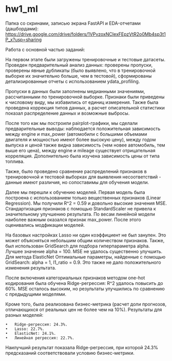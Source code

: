 # hw1_ml

Папка со скринами, записью экрана FastAPI и EDA-отчетами (дашбордами): https://drive.google.com/drive/folders/1VPvzoxNCIexFEpzVtR2o0Mb4sp3t1P_x?usp=sharing

Работа с основной частью заданий: 

На первом этапе были загружены тренировочные и тестовые датасеты. Проведен предварительный анализ данных: проверены пропуски, проверены явные дубликаты (было выявлено, что в тренировочной выборке их значительно больше, чем в тестовой), сформированы детализированные отчеты с использованием ydata_profiling. 

Пропуски в данных были заполнены медианными значениями, рассчитанными по тренировочной выборке. Признаки были приведены к числовому виду, мы избавились от единиц измерения. Также была проведена коррекция типов данных, а расчет описательной статистики показал распределение данных и возможные выбросы.

После того как мы построили pairplot-графики, мы сделали предварительные выводы: наблюдается положительная зависимость между engine и max_power (автомобили с большими объемами двигателя и мощностью имеют более высокую цену), между годом выпуска и ценой также видна зависимость (чем новее автомобиль, тем выше его цена), между engine и mileage существует отрицательная корреляция. Дополнительно была изучена зависимость цены от типа топлива.

Также, было проведено сравнение распределений признаков в тренировочной и тестовой выборках для выявления несоответствий - данные имеют различия, но сопоставимы для обучения модели.

Далее мы перешли к обучению моделей. Первая модель была построена с использованием только вещественных признаков (Linear Regression). Мы получили R^2 = 0.59 и довольно высокие значения MSE. Стандартизация признаков с помощью StandardScaler не привела к значительному улучшению результата. По весам линейной модели наиболее важным оказался признак max_power. После этого оценивались модфикации моделей.

На базовых настройках Lasso ни один коэффициент не был занулен. Это может объясняться небольшим общим количеством признаков. Также, был использован GridSearch для подбора гиперпараметра alpha. Лучшее значение alpha = 100. MSE не удалось существенно улучшить. Для метода ElasticNet Оптимальные параметры, найденные с помощью GridSearch: alpha = 1, l1_ratio = 0.9. Это также не дало положительного изменения результата. 

После включения категориальных признаков методом one-hot кодирования была обучена Ridge-регрессия: R^2 удалось повысить до 60%. MSE осталось высоким, но результаты улучшились по сравнению с предыдущими моделями.

Кроме того, была реализована бизнес-метрика (расчет доли прогнозов, отличающихся от реальных цен не более чем на 10%). Результаты для разных моделей:

	•	Ridge-регрессия: 24.3%.
	•	Lasso: 22.7%.
	•	ElasticNet: 24.1%.
	•	Линейная регрессия: 22.7%.

Наилучший результат показала Ridge-регрессия, при которой 24.3% предсказаний соответствовали условию бизнес-метрики.
